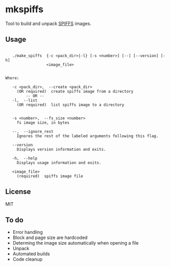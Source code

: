 # mkspiffs
Tool to build and unpack [SPIFFS](https://github.com/pellepl/spiffs) images.



## Usage

```

   ./make_spiffs  {-c <pack_dir>|-l} [-s <number>] [--] [--version] [-h]
                  <image_file>


Where: 

   -c <pack_dir>,  --create <pack_dir>
     (OR required)  create spiffs image from a directory
         -- OR --
   -l,  --list
     (OR required)  list spiffs image to a directory


   -s <number>,  --fs_size <number>
     fs image size, in bytes

   --,  --ignore_rest
     Ignores the rest of the labeled arguments following this flag.

   --version
     Displays version information and exits.

   -h,  --help
     Displays usage information and exits.

   <image_file>
     (required)  spiffs image file

```

## License

MIT

## To do

- Error handling
- Block and page size are hardcoded
- Determing the image size automatically when opening a file
- Unpack
- Automated builds
- Code cleanup

